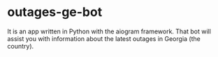# outages-ge-bot
It is an app written in Python with the aiogram framework. That bot will assist you with information about the latest outages in Georgia (the country).
